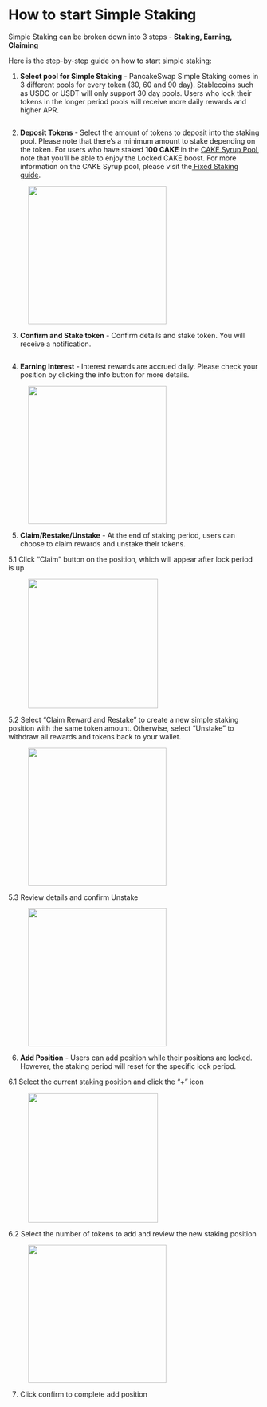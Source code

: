 # How to start Simple Staking

Simple Staking can be broken down into 3 steps - **Staking, Earning, Claiming**

Here is the step-by-step guide on how to start simple staking:

1. **Select pool for Simple Staking** -  PancakeSwap Simple Staking comes in 3 different pools for every token (30, 60 and 90 day). Stablecoins such as USDC or USDT will only support 30 day pools. Users who lock their tokens in the longer period pools will receive more daily rewards and higher APR.

<figure><img src="../../.gitbook/assets/Simple Staking-1 .png" alt=""><figcaption></figcaption></figure>

2. **Deposit Tokens** - Select the amount of tokens to deposit into the staking pool. Please note that there’s a minimum amount to stake depending on the token. For users who have staked **100 CAKE** in the [CAKE Syrup Pool](https://pancakeswap.finance/pools), note that you’ll be able to enjoy the Locked CAKE boost. For more information on the CAKE Syrup pool, please visit the[ ](../coming-soon/new-cake-pool/fixed-term-staking.md)[Fixed Staking guide](../coming-soon/new-cake-pool/fixed-term-staking.md).

<figure><img src="../../.gitbook/assets/png (6).png" alt="" width="277"><figcaption></figcaption></figure>

3. **Confirm and Stake token** - Confirm details and stake token. You will receive a notification.&#x20;

<figure><img src="../../.gitbook/assets/Simple Staking-3.png" alt=""><figcaption></figcaption></figure>

4. **Earning Interest** - Interest rewards are accrued daily. Please check your position by clicking the info button for more details.

<figure><img src="../../.gitbook/assets/Group 883379454.png" alt="" width="277"><figcaption></figcaption></figure>

5. **Claim/Restake/Unstake** - At the end of staking period, users can choose to claim rewards and unstake their tokens.

5.1 Click “Claim” button on the position, which will appear after lock period is up

<figure><img src="../../.gitbook/assets/png (8).png" alt="" width="260"><figcaption></figcaption></figure>

5.2 Select “Claim Reward and Restake” to create a new simple staking position with the same token amount. Otherwise, select “Unstake” to withdraw all rewards and tokens back to your wallet.

<figure><img src="../../.gitbook/assets/Simple Staking 6.png" alt="" width="277"><figcaption></figcaption></figure>

5.3 Review details and confirm Unstake

<figure><img src="../../.gitbook/assets/Group 883379484.png" alt="" width="277"><figcaption></figcaption></figure>

6. **Add Position** - Users can add position while their positions are locked. However, the staking period will reset for the specific lock period.

6.1 Select the current staking position and click the “+” icon

<figure><img src="../../.gitbook/assets/Simple Staking-5.png" alt="" width="260"><figcaption></figcaption></figure>

6.2 Select the number of tokens to add and review the new staking position

<figure><img src="../../.gitbook/assets/Simple Staking-6.png" alt="" width="277"><figcaption></figcaption></figure>

7. Click confirm to complete add position
